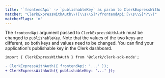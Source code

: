 ```yaml
---
title: '`frontendApi` -> `publishableKey` as param to ClerkExpressWithAuth'
matcher: "ClerkExpressWithAuth\\([\\s\\S]*?frontendApi:[\\s\\S]*?\\)"
matcherFlags: 'm'
---
```


The `frontendApi` argument passed to `ClerkExpressWithAuth` must be changed to `publishableKey`. Note that the values of the two keys are different, so both keys and values need to be changed. You can find your application's publishable key in the Clerk dashboard.

```diff
import { ClerkExpressWithAuth } from '@clerk/clerk-sdk-node';

- ClerkExpressWithAuth({ frontendApi: '...' });
+ ClerkExpressWithAuth({ publishableKey: '...' });
```
